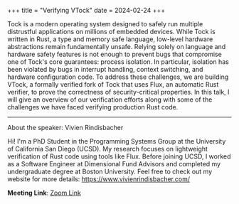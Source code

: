 +++ 
title = "Verifying VTock" 
date = 2024-02-24 
+++

Tock is a modern operating system designed to safely run multiple distrustful
applications on millions of embedded devices. While Tock is written in Rust, a
type and memory safe language, low-level hardware abstractions remain
fundamentally unsafe. Relying solely on language and hardware safety features is
not enough to prevent bugs that compromise one of Tock's core guarantees:
process isolation. In particular, isolation has been violated by bugs in
interrupt handling, context switching, and hardware configuration code. To
address these challenges, we are building VTock, a formally verified fork of
Tock that uses Flux, an automatic Rust verifier, to prove the correctness of
security-critical properties. In this talk, I will give an overview of our
verification efforts along with some of the challenges we have faced verifying
production Rust code.

---

About the speaker: Vivien Rindisbacher

Hi! I'm a PhD Student in the Programming Systems Group at the University of
California San Diego (UCSD). My research focuses on lightweight verification of
Rust code using tools like Flux. Before joining UCSD, I worked as a Software
Engineer at Dimensional Fund Advisors and completed my undergraduate degree at
Boston University. Feel free to check out my website for more details:
https://www.vivienrindisbacher.com/

**Meeting Link**: [Zoom Link](https://ethz.zoom.us/j/67876362770
)

